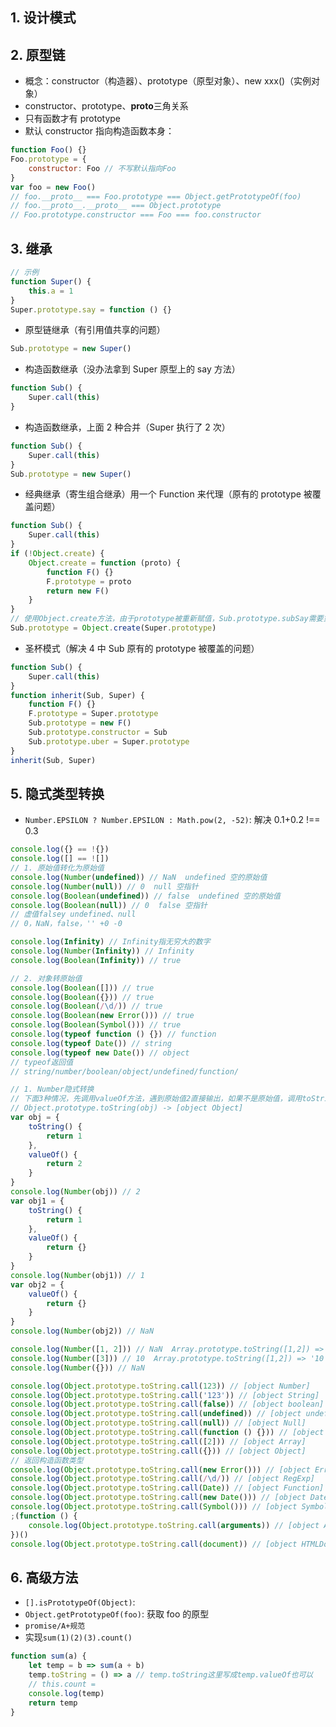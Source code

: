 ## 1. 设计模式

## 2. 原型链

-   概念：constructor（构造器）、prototype（原型对象）、new xxx()（实例对象）
-   constructor、prototype、**proto**三角关系
-   只有函数才有 prototype
-   默认 constructor 指向构造函数本身：

```js
function Foo() {}
Foo.prototype = {
    constructor: Foo // 不写默认指向Foo
}
var foo = new Foo()
// foo.__proto__ === Foo.prototype === Object.getPrototypeOf(foo)
// foo.__proto__.__proto__ === Object.prototype
// Foo.prototype.constructor === Foo === foo.constructor
```

## 3. 继承

```js
// 示例
function Super() {
    this.a = 1
}
Super.prototype.say = function () {}
```

-   原型链继承（有引用值共享的问题）

```js
Sub.prototype = new Super()
```

-   构造函数继承（没办法拿到 Super 原型上的 say 方法）

```js
function Sub() {
    Super.call(this)
}
```

-   构造函数继承，上面 2 种合并（Super 执行了 2 次）

```js
function Sub() {
    Super.call(this)
}
Sub.prototype = new Super()
```

-   经典继承（寄生组合继承）用一个 Function 来代理（原有的 prototype 被覆盖问题）

```js
function Sub() {
    Super.call(this)
}
if (!Object.create) {
    Object.create = function (proto) {
        function F() {}
        F.prototype = proto
        return new F()
    }
}
// 使用Object.create方法，由于prototype被重新赋值，Sub.prototype.subSay需要重新给
Sub.prototype = Object.create(Super.prototype)
```

-   圣杯模式（解决 4 中 Sub 原有的 prototype 被覆盖的问题）

```js
function Sub() {
    Super.call(this)
}
function inherit(Sub, Super) {
    function F() {}
    F.prototype = Super.prototype
    Sub.prototype = new F()
    Sub.prototype.constructor = Sub
    Sub.prototype.uber = Super.prototype
}
inherit(Sub, Super)
```

## 5. 隐式类型转换

-   `Number.EPSILON ? Number.EPSILON : Math.pow(2, -52)`: 解决 0.1+0.2 !== 0.3

```js
console.log({} == !{})
console.log([] == ![])
// 1. 原始值转化为原始值
console.log(Number(undefined)) // NaN  undefined 空的原始值
console.log(Number(null)) // 0  null 空指针
console.log(Boolean(undefined)) // false  undefined 空的原始值
console.log(Boolean(null)) // 0  false 空指针
// 虚值falsey undefined、null
// 0，NaN，false，'' +0 -0

console.log(Infinity) // Infinity指无穷大的数字
console.log(Number(Infinity)) // Infinity
console.log(Boolean(Infinity)) // true

// 2. 对象转原始值
console.log(Boolean([])) // true
console.log(Boolean({})) // true
console.log(Boolean(/\d/)) // true
console.log(Boolean(new Error())) // true
console.log(Boolean(Symbol())) // true
console.log(typeof function () {}) // function
console.log(typeof Date()) // string
console.log(typeof new Date()) // object
// typeof返回值
// string/number/boolean/object/undefined/function/

// 1. Number隐式转换
// 下面3种情况，先调用valueOf方法，遇到原始值2直接输出，如果不是原始值，调用toString()方法（如果没有toString()方法，往原型上找toString()方法），如果toString()返回的不是原始值，报错
// Object.prototype.toString(obj) -> [object Object]
var obj = {
    toString() {
        return 1
    },
    valueOf() {
        return 2
    }
}
console.log(Number(obj)) // 2
var obj1 = {
    toString() {
        return 1
    },
    valueOf() {
        return {}
    }
}
console.log(Number(obj1)) // 1
var obj2 = {
    valueOf() {
        return {}
    }
}
console.log(Number(obj2)) // NaN

console.log(Number([1, 2])) // NaN  Array.prototype.toString([1,2]) => '1,2'
console.log(Number([3])) // 10  Array.prototype.toString([1,2]) => '10'
console.log(Number({})) // NaN

console.log(Object.prototype.toString.call(123)) // [object Number]
console.log(Object.prototype.toString.call('123')) // [object String]
console.log(Object.prototype.toString.call(false)) // [object boolean]
console.log(Object.prototype.toString.call(undefined)) // [object undefined]
console.log(Object.prototype.toString.call(null)) // [object Null]
console.log(Object.prototype.toString.call(function () {})) // [object Function]
console.log(Object.prototype.toString.call([2])) // [object Array]
console.log(Object.prototype.toString.call({})) // [object Object]
// 返回构造函数类型
console.log(Object.prototype.toString.call(new Error())) // [object Error]
console.log(Object.prototype.toString.call(/\d/)) // [object RegExp]
console.log(Object.prototype.toString.call(Date)) // [object Function]
console.log(Object.prototype.toString.call(new Date())) // [object Date]
console.log(Object.prototype.toString.call(Symbol())) // [object Symbol]
;(function () {
    console.log(Object.prototype.toString.call(arguments)) // [object Arguments]
})()
console.log(Object.prototype.toString.call(document)) // [object HTMLDocument]
```

## 6. 高级方法

-   `[].isPrototypeOf(Object)`:
-   `Object.getPrototypeOf(foo)`: 获取 foo 的原型
-   `promise/A+规范`
-   实现`sum(1)(2)(3).count()`

```js
function sum(a) {
    let temp = b => sum(a + b)
    temp.toString = () => a // temp.toString这里写成temp.valueOf也可以
    // this.count =
    console.log(temp)
    return temp
}
```

